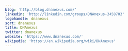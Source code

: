 ```yaml
---
blog: 'http://blog.dnanexus.com/'
linkedin: 'http://linkedin.com/groups/DNAnexus-3450703'
logohandle: dnanexus
sort: dnanexus
title: DNAnexus
twitter: dnanexus
website: 'https://www.dnanexus.com/'
wikipedia: 'https://en.wikipedia.org/wiki/DNAnexus'
---
```

